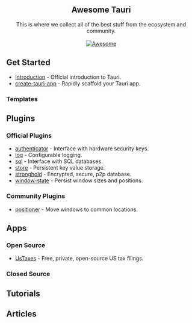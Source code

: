 <!--lint disable awesome-heading awesome-github awesome-toc double-link -->

<h2 align='center'>Awesome Tauri</h2>

<p align='center'>
This is where we collect all of the best stuff from the ecosystem and community.
<br><br>

<a href='https://awesome.re'>
<img src='https://awesome.re/badge-flat.svg' alt='Awesome'>
</a>
</p>

## Get Started

- [Introduction](https://tauri.studio/docs/development/intro) - Official introduction to Tauri.
- [create-tauri-app](https://github.com/tauri-apps/tauri/tree/next/tooling/create-tauri-app) - Rapidly scaffold your Tauri app.

### Templates

## Plugins

### Official Plugins

- [authenticator](https://github.com/tauri-apps/tauri-plugin-authenticator) - Interface with hardware security keys.
- [log](https://github.com/tauri-apps/tauri-plugin-log) - Configurable logging.
- [sql](https://github.com/tauri-apps/tauri-plugin-sql) - Interface with SQL databases.
- [store](https://github.com/tauri-apps/tauri-plugin-store) - Persistent key value storage.
- [stronghold](https://github.com/tauri-apps/tauri-plugin-stronghold) - Encrypted, secure, p2p database.
- [window-state](https://github.com/tauri-apps/tauri-plugin-window-state) - Persist window sizes and positions.

### Community Plugins 

- [positioner](https://github.com/JonasKruckenberg/tauri-plugin-positioner) - Move windows to common locations.

## Apps

### Open Source

- [UsTaxes](https://github.com/ustaxes/ustaxes) - Free, private, open-source US tax filings.

### Closed Source

## Tutorials

## Articles